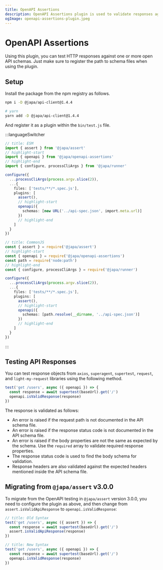 ```yaml
---
title: OpenAPI Assertions
description: OpenAPI Assertions plugin is used to validate responses against an OpenAPI specification.
ogImage: openapi-assertions-plugin.jpeg
---
```


# OpenAPI Assertions

Using this plugin, you can test HTTP responses against one or more open API schemas. Just make sure to register the path to schema files when using the plugin.

## Setup

Install the package from the npm registry as follows.

```sh
npm i -D @japa/api-client@1.4.4

# yarn
yarn add -D @japa/api-client@1.4.4
```

And register it as a plugin within the `bin/test.js` file.

:::languageSwitcher

```ts
// title: ESM
import { assert } from '@japa/assert'
// highlight-start
import { openapi } from '@japa/openapi-assertions'
// highlight-end
import { configure, processCliArgs } from '@japa/runner'

configure({
  ...processCliArgs(process.argv.slice(2)),
  ...{
    files: ['tests/**/*.spec.js'],
    plugins: [
      assert(),
      // highlight-start
      openapi({
        schemas: [new URL('../api-spec.json', import.meta.url)]
      })
      // highlight-end
    ]
  }
})
```

```ts
// title: CommonJS
const { assert } = require('@japa/assert')
// highlight-start
const { openapi } = require('@japa/openapi-assertions')
const path = require('node:path')
// highlight-end
const { configure, processCliArgs } = require('@japa/runner')

configure({
  ...processCliArgs(process.argv.slice(2)),
  ...{
    files: ['tests/**/*.spec.js'],
    plugins: [
      assert(),
      // highlight-start
      openapi({
        schemas: [path.resolve(__dirname, '../api-spec.json')]
      })
      // highlight-end
    ]
  }
})
```
:::

## Testing API Responses

You can test response objects from `axios`, `superagent`, `supertest`, `request`, and `light-my-request` libraries using the following method.

```ts
test('get /users', async ({ openapi }) => {
  const response = await supertest(baseUrl).get('/')
  openapi.isValidResponse(response)
})
```

The response is validated as follows:

- An error is raised if the request path is not documented in the API schema file.
- An error is raised if the response status code is not documented in the API schema file.
- An error is raised if the body properties are not the same as expected by the schema. Use the `required` array to validate required response properties.
- The response status code is used to find the body schema for validation.
- Response headers are also validated against the expected headers mentioned inside the API schema file.

## Migrating from `@japa/assert` v3.0.0

To migrate from the OpenAPI testing in `@japa/assert` version 3.0.0, you need to configure the plugin as above, and then change from `assert.isValidApiResponse` to `openapi.isValidResponse`:

```ts
// title: Old Syntax
test('get /users', async ({ assert }) => {
  const response = await supertest(baseUrl).get('/')
  assert.isValidApiResponse(response)
})
```

```ts
// title: New Syntax
test('get /users', async ({ openapi }) => {
  const response = await supertest(baseUrl).get('/')
  openapi.isValidResponse(response)
})
```
